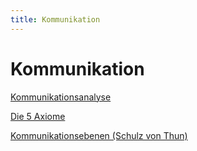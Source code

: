 ```yaml
---
title: Kommunikation
---
```

# Kommunikation

[Kommunikationsanalyse](Kommunikation/Kommunikationsanalyse.md)

[Die 5 Axiome](Kommunikation/Die%205%20Axiome.md)

[Kommunikationsebenen (Schulz von Thun)](Kommunikation/Kommunikationsebenen%20(Schulz%20von%20Thun).md)